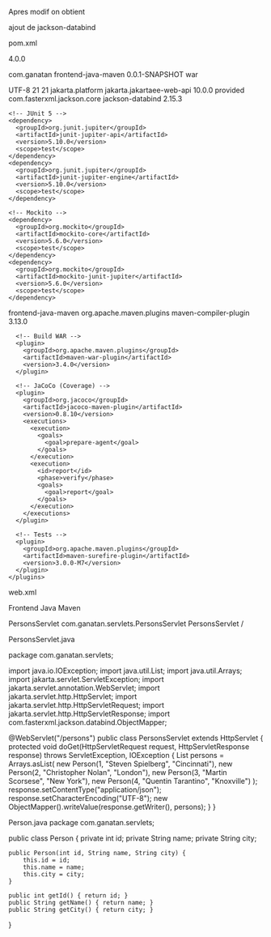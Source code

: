 Apres modif on obtient

ajout de jackson-databind

pom.xml


<?xml version="1.0" encoding="UTF-8"?>
<project xmlns="http://maven.apache.org/POM/4.0.0"
  xmlns:xsi="http://www.w3.org/2001/XMLSchema-instance"
  xsi:schemaLocation="http://maven.apache.org/POM/4.0.0 http://maven.apache.org/xsd/maven-4.0.0.xsd">

  <modelVersion>4.0.0</modelVersion>

  <groupId>com.ganatan</groupId>
  <artifactId>frontend-java-maven</artifactId>
  <version>0.0.1-SNAPSHOT</version>
  <packaging>war</packaging>

  <properties>
    <project.build.sourceEncoding>UTF-8</project.build.sourceEncoding>
    <maven.compiler.source>21</maven.compiler.source>
    <maven.compiler.target>21</maven.compiler.target>
  </properties>

  <dependencies>
    <!-- Jakarta EE 10 -->
    <dependency>
      <groupId>jakarta.platform</groupId>
      <artifactId>jakarta.jakartaee-web-api</artifactId>
      <version>10.0.0</version>
      <scope>provided</scope>
    </dependency>


<dependency>
  <groupId>com.fasterxml.jackson.core</groupId>
  <artifactId>jackson-databind</artifactId>
  <version>2.15.3</version>
</dependency>

    <!-- JUnit 5 -->
    <dependency>
      <groupId>org.junit.jupiter</groupId>
      <artifactId>junit-jupiter-api</artifactId>
      <version>5.10.0</version>
      <scope>test</scope>
    </dependency>
    <dependency>
      <groupId>org.junit.jupiter</groupId>
      <artifactId>junit-jupiter-engine</artifactId>
      <version>5.10.0</version>
      <scope>test</scope>
    </dependency>

    <!-- Mockito -->
    <dependency>
      <groupId>org.mockito</groupId>
      <artifactId>mockito-core</artifactId>
      <version>5.6.0</version>
      <scope>test</scope>
    </dependency>
    <dependency>
      <groupId>org.mockito</groupId>
      <artifactId>mockito-junit-jupiter</artifactId>
      <version>5.6.0</version>
      <scope>test</scope>
    </dependency>
  </dependencies>

  <build>
    <finalName>frontend-java-maven</finalName>
    <plugins>
      <!-- Compilation -->
      <plugin>
        <groupId>org.apache.maven.plugins</groupId>
        <artifactId>maven-compiler-plugin</artifactId>
        <version>3.13.0</version>
      </plugin>

      <!-- Build WAR -->
      <plugin>
        <groupId>org.apache.maven.plugins</groupId>
        <artifactId>maven-war-plugin</artifactId>
        <version>3.4.0</version>
      </plugin>

      <!-- JaCoCo (Coverage) -->
      <plugin>
        <groupId>org.jacoco</groupId>
        <artifactId>jacoco-maven-plugin</artifactId>
        <version>0.8.10</version>
        <executions>
          <execution>
            <goals>
              <goal>prepare-agent</goal>
            </goals>
          </execution>
          <execution>
            <id>report</id>
            <phase>verify</phase>
            <goals>
              <goal>report</goal>
            </goals>
          </execution>
        </executions>
      </plugin>

      <!-- Tests -->
      <plugin>
        <groupId>org.apache.maven.plugins</groupId>
        <artifactId>maven-surefire-plugin</artifactId>
        <version>3.0.0-M7</version>
      </plugin>
    </plugins>
  </build>
</project>


web.xml

<?xml version="1.0" encoding="UTF-8"?>
<web-app
    version="5.0"
    xmlns="https://jakarta.ee/xml/ns/jakartaee"
    xmlns:xsi="http://www.w3.org/2001/XMLSchema-instance"
    xsi:schemaLocation="https://jakarta.ee/xml/ns/jakartaee https://jakarta.ee/xml/ns/jakartaee/web-app_5_0.xsd">
  
  <display-name>Frontend Java Maven</display-name>
  
  <servlet>
    <servlet-name>PersonsServlet</servlet-name>
    <servlet-class>com.ganatan.servlets.PersonsServlet</servlet-class>
  </servlet>
  <servlet-mapping>
    <servlet-name>PersonsServlet</servlet-name>
    <url-pattern>/</url-pattern>
  </servlet-mapping>
  
  
  
</web-app>


PersonsServlet.java

package com.ganatan.servlets;

import java.io.IOException;
import java.util.List;
import java.util.Arrays;
import jakarta.servlet.ServletException;
import jakarta.servlet.annotation.WebServlet;
import jakarta.servlet.http.HttpServlet;
import jakarta.servlet.http.HttpServletRequest;
import jakarta.servlet.http.HttpServletResponse;
import com.fasterxml.jackson.databind.ObjectMapper;

@WebServlet("/persons")
public class PersonsServlet extends HttpServlet {
    protected void doGet(HttpServletRequest request, HttpServletResponse response) throws ServletException, IOException {
        List<Person> persons = Arrays.asList(
            new Person(1, "Steven Spielberg", "Cincinnati"),
            new Person(2, "Christopher Nolan", "London"),
            new Person(3, "Martin Scorsese", "New York"),
            new Person(4, "Quentin Tarantino", "Knoxville")
        );
        response.setContentType("application/json");
        response.setCharacterEncoding("UTF-8");
        new ObjectMapper().writeValue(response.getWriter(), persons);
    }
}


Person.java
package com.ganatan.servlets;

public class Person {
    private int id;
    private String name;
    private String city;

    public Person(int id, String name, String city) {
        this.id = id;
        this.name = name;
        this.city = city;
    }

    public int getId() { return id; }
    public String getName() { return name; }
    public String getCity() { return city; }
}
